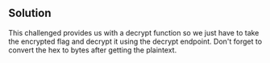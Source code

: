 ## Solution
This challenged provides us with a decrypt function so we just have to take the encrypted flag and decrypt it using the decrypt endpoint. Don't forget to convert the hex to bytes after getting the plaintext.